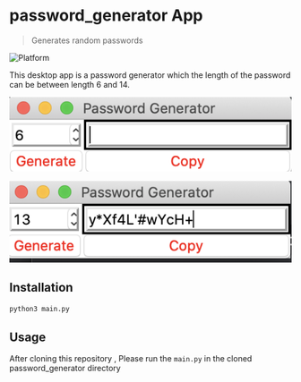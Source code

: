 # password_generator App
> Generates random passwords 

![Platform](https://img.shields.io/badge/python-3.7-blue.svg)

This desktop app is a password generator which the length of the password can be between length 6 and 14.

![](images/pass01.png)

![](images/pass02.png)

## Installation

```sh
python3 main.py
```
## Usage
After cloning this repository , Please run the <code>main.py</code> in the cloned password_generator directory
